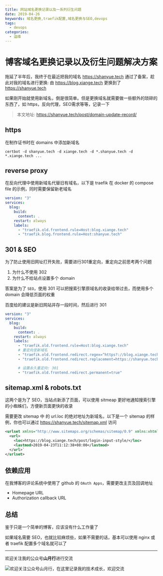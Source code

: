 ```yaml
---
title: 网站域名更换记录以及一系列衍生问题
date: 2019-04-26
keywords: 域名更换,traefik配置,域名更换与SEO,devops
tags:
  - devops
categories:
  - 运维
---
```


# 博客域名更换记录以及衍生问题解决方案

拖延了半年后，我终于在最近把我的域名 <https://shanyue.tech> 通过了备案，趁此对我的域名进行更换: 由 <https://blog.xiange.tech> 更换到了 <https://shanyue.tech>

如果刚开始就使用新域名，倒是很简单。但是更换域名就需要做一些额外的琐碎的东西了，如 https，反向代理，SEO需求等等，记录一下

<!--more-->

> 本文地址: <https://shanyue.tech/post/domain-update-record/>

## https

在制作证书时在 domains 中添加新域名

```shell
certbot -d shanyue.tech -d xiange.tech -d *.shanyue.tech -d *.xiange.tech ...
```

## reverse proxy

在反向代理中使用新域名代替旧有域名，以下是 traefik 在 docker 的 compose file 的示例，同时需要保留新老域名

```yaml
version: "3"
services:
  blog:
    build:
      context: .
    restart: always
    labels:
      - "traefik.old.frontend.rule=Host:blog.xiange.tech"
      - "traefik.blog.frontend.rule=Host:shanyue.tech"
```

## 301 & SEO

为了防止使用旧网址打开失败，需要进行301重定向，重定向之前思考两个问题

1. 为什么不使用 302
1. 为什么不给站点设置多个 domain

答案是为了 `SEO`，使用 301 可以把搜索引擎原域名的收录给带过去，而使用多个 domain 会降低页面的权重

百度给的建议是新旧网站并存一段时间，然后进行 301

```yaml
version: "3"
services:
  blog:
    build:
      context: .
    restart: always
    labels:
      - "traefik.old.frontend.rule=Host:blog.xiange.tech"
      # 重定向至新域名
      - "traefik.old.frontend.redirect.regex=^https?://blog.xiange.tech/(.*)"
      - "traefik.old.frontend.redirect.replacement=https://shanyue.tech/$$1"

      # 设置永久重定向: 301
      - "traefik.old.frontend.redirect.permanent=true"
```

## sitemap.xml & robots.txt

这两个是为了 SEO，当站点新添了页面，可以使用 sitmeap 更好地通知搜索引擎的小蜘蛛们，方便新页面更快的收录

需要更改 sitemap 中 的 url.loc 的绝对地址为新域名，以下是一个 sitemap 的样例，你也可以通过 <https://shanyue.tech/sitemap.xml> 访问

```xml
<urlset xmlns="http://www.sitemaps.org/schemas/sitemap/0.9" xmlns:xhtml="http://www.w3.org/1999/xhtml">
  <url>
    <loc>https://blog.xiange.tech/post/login-input-style/</loc>
    <lastmod>2019-04-23T11:12:38+08:00</lastmod>
  </url>`
</urlset>
```

## 依赖应用

在我博客的评论系统中使用了 github 的 `OAuth Apps`，需要更改主页及回调地址

+ Homepage URL
+ Authorization callback URL

## 总结

鉴于只是一个简单的博客，应该没有什么工作量了

如果域名需要 SEO，也就比较麻烦些，如果不需要的话，基本可以使用 nginx 或者 traefik 配置多个域名就可以了

<hr/>

欢迎关注我的公众号**山月行**进行交流

![欢迎关注公众号山月行，在这里记录我的技术成长，欢迎交流](https://shanyue.tech/qrcode.jpg)

